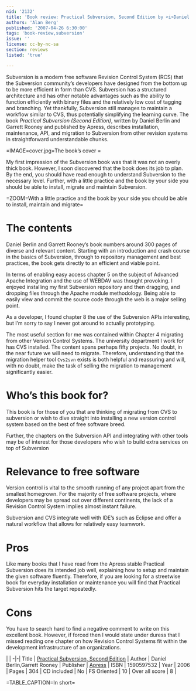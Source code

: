 ```yaml
---
nid: '2132'
title: 'Book review: Practical Subversion, Second Edition by <i>Daniel Berlin and Garrett Rooney</i>'
authors: 'Alan Berg'
published: '2007-04-26 6:30:00'
tags: 'book-review,subversion'
issue: ''
license: cc-by-nc-sa
section: reviews
listed: 'true'

---
```

Subversion is a modern free software Revision Control System (RCS) that the Subversion community’s developers have designed from the bottom up to be more efficient in form than CVS. Subversion has a structured architecture and has other notable advantages such as the ability to function efficiently with binary files and the relatively low cost of tagging and branching. Yet thankfully, Subversion still manages to maintain a workflow similar to CVS, thus potentially simplifying the learning curve. The book _Practical Subversion (Second Edition)_, written by Daniel Berlin and Garrett Rooney and published by Apress, describes installation, maintenance, API, and migration to Subversion from other revision systems in straightforward understandable chunks.


=IMAGE=cover.jpg=The book’s cover =

My first impression of the Subversion book was that it was not an overly thick book. However, I soon discovered that the book does its job to plan. By the end, you should have read enough to understand Subversion to the necessary level. Further, with a little practice and the book by your side you should be able to install, migrate and maintain Subversion.


=ZOOM=With a little practice and the book by your side you should be able to install, maintain and migrate=


# The contents

Daniel Berlin and Garrett Rooney’s book numbers around 300 pages of diverse and relevant content. Starting with an introduction and crash course in the basics of Subversion, through to repository management and best practices, the book gets directly to an efficient and viable point.

In terms of enabling easy access chapter 5 on the subject of Advanced Apache Integration and the use of WEBDAV was thought provoking. I enjoyed installing my first Subversion repository and then dragging, and dropping files through the Apache module methodology. Being able to easily view and commit the source code through the web is a major selling point.

As a developer, I found chapter 8 the use of the Subversion APIs interesting, but I’m sorry to say I never got around to actually prototyping.

The most useful section for me was contained within Chapter 4 migrating from other Version Control Systems. The university department I work for has CVS installed. The content spans perhaps fifty projects. No doubt, in the near future we will need to migrate. Therefore, understanding that the migration helper tool `Cvs2svn` exists is both helpful and reassuring and will, with no doubt, make the task of selling the migration to management significantly easier.


# Who’s this book for?

This book is for those of you that are thinking of migrating from CVS to subversion or wish to dive straight into installing a new version control system based on the best of free software breed.

Further, the chapters on the Subversion API and integrating with other tools may be of interest for those developers who wish to build extra services on top of Subversion


# Relevance to free software

Version control is vital to the smooth running of any project apart from the smallest homegrown. For the majority of free software projects, where developers may be spread out over different continents, the lack of a Revision Control System implies almost instant failure.

Subversion and CVS integrate well with IDE’s such as Eclipse and offer a natural workflow that allows for relatively easy teamwork.


# Pros

Like many books that I have read from the Apress stable Practical Subversion does its intended job well, explaining how to setup and maintain the given software fluently. Therefore, if you are looking for a streetwise book for everyday installation or maintenance you will find that Practical Subversion hits the target repeatedly.


# Cons

You have to search hard to find a negative comment to write on this excellent book. However, if forced then I would state under duress that I missed reading one chapter on how Revision Control Systems fit within the development infrastructure of an organizations.


 | |
-|-|
Title | [Practical Subversion, Second Edition](http://www.apress.com/book/bookDisplay.html?bID=10203) | 
Author | Daniel Berlin,Garrett Rooney | 
Publisher | [Apress](http://www.apress.com/) | 
ISBN | 1590597532 | 
Year | 2006 | 
Pages | 304 | 
CD included | No | 
FS Oriented | 10 | 
Over all score | 8 | 

=TABLE_CAPTION=In short=

